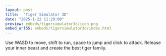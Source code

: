 ```yaml
---
layout: post
title:  "Tiger Simulator 3D"
date: "2025-1-22 11:29:00"
preview: embeds/tigersimulator3d/icon.png
embed_url55: embeds/tigersimulator3d/index.html
---
```

Use WASD to move, shift to run, space to jump and click to attack. Release your inner beast and create the best tiger family.